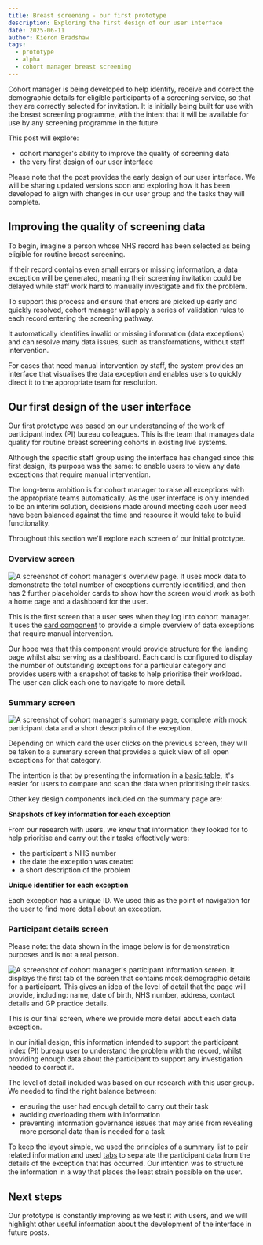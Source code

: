 ```yaml
---
title: Breast screening - our first prototype
description: Exploring the first design of our user interface
date: 2025-06-11
author: Kieron Bradshaw
tags:
  - prototype
  - alpha
  - cohort manager breast screening
---
```


Cohort manager is being developed to help identify, receive and correct the demographic details for eligible participants of a screening service, so that they are correctly selected for invitation. It is initially being built for use with the breast screening programme, with the intent that it will be available for use by any screening programme in the future. 

This post will explore:

* cohort manager's ability to improve the quality of screening data 
* the very first design of our user interface 

Please note that the post provides the early design of our user interface. We will be sharing updated versions soon and exploring how it has been developed to align with changes in our user group and the tasks they will complete. 

## Improving the quality of screening data

To begin, imagine a person whose NHS record has been selected as being eligible for routine breast screening.   

If their record contains even small errors or missing information, a data exception will be generated, meaning their screening invitation could be delayed while staff work hard to manually investigate and fix the problem.  

To support this process and ensure that errors are picked up early and quickly resolved, cohort manager will apply a series of validation rules to each record entering the screening pathway.  

It automatically identifies invalid or missing information (data exceptions) and can resolve many data issues, such as transformations, without staff intervention. 

For cases that need manual intervention by staff, the system provides an interface that visualises the data exception and enables users to quickly direct it to the appropriate team for resolution.  

## Our first design of the user interface  

Our first prototype was based on our understanding of the work of participant index (PI) bureau colleagues. This is the team that manages data quality for routine breast screening cohorts in existing live systems.  

Although the specific staff group using the interface has changed since this first design, its purpose was the same: to enable users to view any data exceptions that require manual intervention. 

The long-term ambition is for cohort manager to raise all exceptions with the appropriate teams automatically. As the user interface is only intended to be an interim solution, decisions made around meeting each user need have been balanced against the time and resource it would take to build functionality. 

Throughout this section we'll explore each screen of our initial prototype. 

### Overview screen 

![A screenshot of cohort manager's overview page. It uses mock data to demonstrate the total number of exceptions currently identified, and then has 2 further placeholder cards to show how the screen would work as both a home page and a dashboard for the user.](overview.png) 

This is the first screen that a user sees when they log into cohort manager. It uses the [card component](https://service-manual.nhs.uk/design-system/components/card) to provide a simple overview of data exceptions that require manual intervention. 

Our hope was that this component would provide structure for the landing page whilst also serving as a dashboard. Each card is configured to display the number of outstanding exceptions for a particular category and provides users with a snapshot of tasks to help prioritise their workload. The user can click each one to navigate to more detail.  

### Summary screen  

![A screenshot of cohort manager's summary page, complete with mock participant data and a short descriptoin of the exception.](summary.png) 

Depending on which card the user clicks on the previous screen, they will be taken to a summary screen that provides a quick view of all open exceptions for that category.  

The intention is that by presenting the information in a [basic table](https://service-manual.nhs.uk/design-system/components/table), it's easier for users to compare and scan the data when prioritising their tasks.  

Other key design components included on the summary page are:  

**Snapshots of key information for each exception** 

From our research with users, we knew that information they looked for to help prioritise and carry out their tasks effectively were:   

* the participant's NHS number
* the date the exception was created 
* a short description of the problem 

**Unique identifier for each exception** 

Each exception has a unique ID. We used this as the point of navigation for the user to find more detail about an exception. 

### Participant details screen 

Please note: the data shown in the image below is for demonstration purposes and is not a real person. 

![A screenshot of cohort manager's participant information screen. It displays the first tab of the screen that contains mock demographic details for a participant. This gives an idea of the level of detail that the page will provide, including: name, date of birth, NHS number, address, contact details and GP practice details.](participiant-information.png)   

This is our final screen, where we provide more detail about each data exception.  

In our initial design, this information intended to support the participant index (PI) bureau user to understand the problem with the record, whilst providing enough data about the participant to support any investigation needed to correct it.  

The level of detail included was based on our research with this user group. We needed to find the right balance between:  

* ensuring the user had enough detail to carry out their task 
* avoiding overloading them with information  
* preventing information governance issues that may arise from revealing more personal data than is needed for a task 

To keep the layout simple, we used the principles of a summary list to pair related information and used [tabs](https://service-manual.nhs.uk/design-system/components/tabs) to separate the participant data from the details of the exception that has occurred. Our intention was to structure the information in a way that places the least strain possible on the user. 

## Next steps 

Our prototype is constantly improving as we test it with users, and we will highlight other useful information about the development of the interface in future posts.